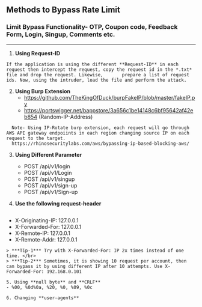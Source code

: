 ## **Methods to Bypass Rate Limit**

### Limit Bypass Functionality- OTP, Coupon code, Feedback Form, Login, Singup, Comments etc.
***

1. **Using Request-ID**
  ```
  If the application is using the different **Request-ID** in each request then intercept the request, copy the request id in the *.txt* file and drop the request. Likewise,       prepare a list of request ids. Now, using the intruder, load the file and perform the attack.
  ```
2. **Using Burp Extension**
   * https://github.com/TheKingOfDuck/burpFakeIP/blob/master/fakeIP.py
   * https://portswigger.net/bappstore/3a656c1be14148c6bf95642af42eb854 (Random-IP-Address)
  ```
    Note- Using IP-Rotate burp extension, each request will go through AWS API gateway endpoiints in each region changing source IP on each request to the target.
    https://rhinosecuritylabs.com/aws/bypassing-ip-based-blocking-aws/
  ```
 
3. **Using Different Parameter**
   - POST /api/v1/login
   - POST /api/v1/Login 
   - POST /api/v1/singup
   - POST /api/v1/sign-up
   - POST /api/v1/Sign-up
   
4. **Use the following request-header** 
   ```
  - X-Originating-IP: 127.0.0.1
  - X-Forwarded-For: 127.0.0.1
  - X-Remote-IP: 127.0.0.1
  - X-Remote-Addr: 127.0.0.1
   ```
  > ***Tip-1*** Try with X-Forwarded-For: IP 2x times instead of one time. </br>
  > ***Tip-2*** Sometimes, it is showing 10 request per account, then can bypass it by using different IP after 10 attempts. Use X-Forwarded-For: 192.168.0.101

5. Using **null byte** and **CRLF**  
   - %00, %0d%0a, %20, %0, %09, %0c
   
6. Changing **user-agents**   
